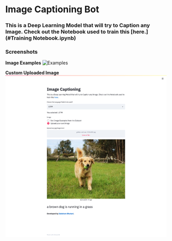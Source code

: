 # Image Captioning Bot
### This is a Deep Learning Model that will try to Caption any Image. Check out the Notebook used to train this [here.](#Training Notebook.ipynb)

### Screenshots
**Image Examples**
![Examples](screenshots/example-1.png)


**Custom Uploaded Image**
![Test](screenshots/example-2.png)
